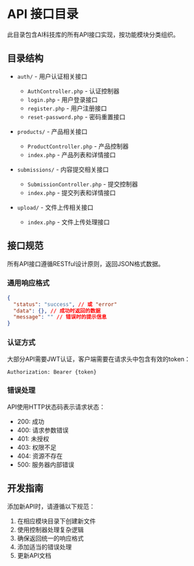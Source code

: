 # API 接口目录

此目录包含AI科技库的所有API接口实现，按功能模块分类组织。

## 目录结构

- `auth/` - 用户认证相关接口
  - `AuthController.php` - 认证控制器
  - `login.php` - 用户登录接口
  - `register.php` - 用户注册接口
  - `reset-password.php` - 密码重置接口

- `products/` - 产品相关接口
  - `ProductController.php` - 产品控制器
  - `index.php` - 产品列表和详情接口

- `submissions/` - 内容提交相关接口
  - `SubmissionController.php` - 提交控制器
  - `index.php` - 提交列表和详情接口

- `upload/` - 文件上传相关接口
  - `index.php` - 文件上传处理接口

## 接口规范

所有API接口遵循RESTful设计原则，返回JSON格式数据。

### 通用响应格式

```json
{
  "status": "success", // 或 "error"
  "data": {}, // 成功时返回的数据
  "message": "" // 错误时的提示信息
}
```

### 认证方式

大部分API需要JWT认证，客户端需要在请求头中包含有效的token：

```
Authorization: Bearer {token}
```

### 错误处理

API使用HTTP状态码表示请求状态：
- 200: 成功
- 400: 请求参数错误
- 401: 未授权
- 403: 权限不足
- 404: 资源不存在
- 500: 服务器内部错误

## 开发指南

添加新API时，请遵循以下规范：

1. 在相应模块目录下创建新文件
2. 使用控制器处理复杂逻辑
3. 确保返回统一的响应格式
4. 添加适当的错误处理
5. 更新API文档